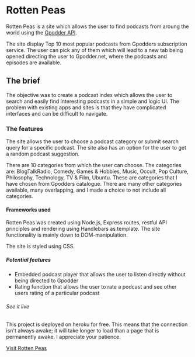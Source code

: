 # Rotten Peas

Rotten Peas is a site which allows the user to find podcasts from aroung the world using the [Gpodder API](https://gpodder.net). 

The site display Top 10 most popular podcasts from Gpodders subscription service. The user can pick any of them which will lead to a new tab being opened directing the user to Gpodder.net, where the podcasts and episodes are available.

## The brief

The objective was to create a podcast index which allows the user to search and easily find interesting podcasts in a simple and logic UI. The problem with existing apps and sites is that they have complicated interfaces and can be difficult to navigate.

### The features
The site allows the user to choose a podcast category or submit search query for a specific podcast. The site also has an option for the user to get a random podcast suggestion. 

There are 10 categories from which the user can choose. The categories are: BlogTalkRadio, Comedy, Games & Hobbies, Music, Occult, Pop Culture, Philosophy, Technology, TV & Film, Ubuntu. These are categories that I have chosen from Gpodders catalogue. There are many other categories available, many overlapping, and I made a choice to not include all categories.

#### Frameworks used

Rotten Peas was created using Node.js, Express routes, restful API principles and rendering using Handlebars as template.
The site functionality is mainly down to DOM-manipulation. 

The site is styled using CSS.

##### Potential features 

* Embedded podcast player that allows the user to listen directly without being directed to Gpodder
* Rating function that allows the user to rate a podcast and see other users rating of a particular podcast

###### See it live

This project is deployed on heroku for free. This means that the connection isn't always awake; it will take longer to load than a page that is permanently awake. I appreciate your patience.

[Visit Rotten Peas](https://damp-beach-52514.herokuapp.com/)